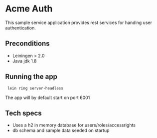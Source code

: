 # Acme Auth

This sample service application provides rest services for handlng user authentication.


## Preconditions
* Leiningen > 2.0
* Java jdk 1.8

## Running the app

``` lein ring server-headless```

The app will by default start on port 6001


## Tech specs
* Uses a h2 in memory database for users/roles/accessrights
* db schema and sample data seeded on startup
